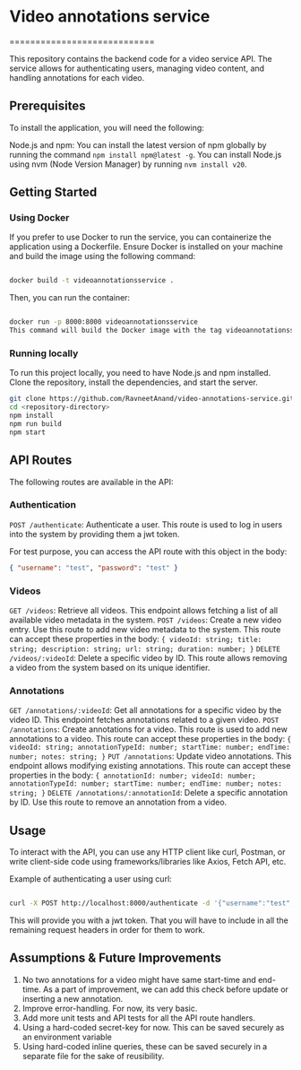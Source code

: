 # Video annotations service

============================

This repository contains the backend code for a video service API. The service allows for authenticating users, managing video content, and handling annotations for each video.

## Prerequisites

To install the application, you will need the following:

Node.js and npm:
You can install the latest version of npm globally by running the command `npm install npm@latest -g`.
You can install Node.js using nvm (Node Version Manager) by running `nvm install v20`.

## Getting Started

### Using Docker

If you prefer to use Docker to run the service, you can containerize the application using a Dockerfile. Ensure Docker is installed on your machine and build the image using the following command:

```bash

docker build -t videoannotationsservice .

```

Then, you can run the container:

```bash

docker run -p 8000:8000 videoannotationsservice
This command will build the Docker image with the tag videoannotationsservice and run it, exposing the service on port 8000.

```

### Running locally

To run this project locally, you need to have Node.js and npm installed. Clone the repository, install the dependencies, and start the server.

```bash
git clone https://github.com/RavneetAnand/video-annotations-service.git
cd <repository-directory>
npm install
npm run build
npm start

```

## API Routes

The following routes are available in the API:

### Authentication

`POST /authenticate`: Authenticate a user. This route is used to log in users into the system by providing them a jwt token.

For test purpose, you can access the API route with this object in the body:

```json
{ "username": "test", "password": "test" }
```

### Videos

`GET /videos`: Retrieve all videos. This endpoint allows fetching a list of all available video metadata in the system.
`POST /videos`: Create a new video entry. Use this route to add new video metadata to the system. This route can accept these properties in the body:
`{
    videoId: string;
    title: string;
    description: string;
    url: string;
    duration: number;
}`
`DELETE /videos/:videoId`: Delete a specific video by ID. This route allows removing a video from the system based on its unique identifier.

### Annotations

`GET /annotations/:videoId`: Get all annotations for a specific video by the video ID. This endpoint fetches annotations related to a given video.
`POST /annotations`: Create annotations for a video. This route is used to add new annotations to a video. This route can accept these properties in the body:
`{
    videoId: string;
    annotationTypeId: number;
    startTime: number;
    endTime: number;
    notes: string;
}`
`PUT /annotations`: Update video annotations. This endpoint allows modifying existing annotations. This route can accept these properties in the body:
`{
    annotationId: number;
    videoId: number;
    annotationTypeId: number;
    startTime: number;
    endTime: number;
    notes: string;
}`
`DELETE /annotations/:annotationId`: Delete a specific annotation by ID. Use this route to remove an annotation from a video.

## Usage

To interact with the API, you can use any HTTP client like curl, Postman, or write client-side code using frameworks/libraries like Axios, Fetch API, etc.

Example of authenticating a user using curl:

```bash

curl -X POST http://localhost:8000/authenticate -d '{"username":"test", "password":"test"}' -H "Content-Type: application/json"

```

This will provide you with a jwt token. That you will have to include in all the remaining request headers in order for them to work.

## Assumptions & Future Improvements

1. No two annotations for a video might have same start-time and end-time. As a part of improvement, we can add this check before update or inserting a new annotation.
2. Improve error-handling. For now, its very basic.
3. Add more unit tests and API tests for all the API route handlers.
4. Using a hard-coded secret-key for now. This can be saved securely as an environment variable
5. Using hard-coded inline queries, these can be saved securely in a separate file for the sake of reusibility.
